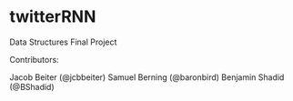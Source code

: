 # twitterRNN
Data Structures Final Project

Contributors:

Jacob Beiter (@jcbbeiter)
Samuel Berning (@baronbird)
Benjamin Shadid (@BShadid)


